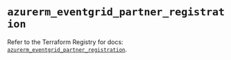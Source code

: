 # `azurerm_eventgrid_partner_registration`

Refer to the Terraform Registry for docs: [`azurerm_eventgrid_partner_registration`](https://registry.terraform.io/providers/hashicorp/azurerm/4.42.0/docs/resources/eventgrid_partner_registration).
